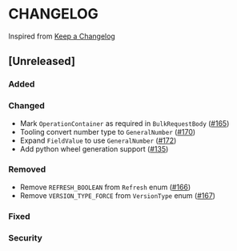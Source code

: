 # CHANGELOG

Inspired from [Keep a Changelog](https://keepachangelog.com/en/1.0.0/)

## [Unreleased]
### Added

### Changed
- Mark `OperationContainer` as required in `BulkRequestBody` ([#165](https://github.com/opensearch-project/opensearch-protobufs/pull/165))
- Tooling convert number type to `GeneralNumber` ([#170](https://github.com/opensearch-project/opensearch-protobufs/pull/170))
- Expand `FieldValue` to use `GeneralNumber` ([#172](https://github.com/opensearch-project/opensearch-protobufs/pull/172))
- Add python wheel generation support ([#135](https://github.com/opensearch-project/opensearch-protobufs/pull/135))

### Removed
- Remove `REFRESH_BOOLEAN` from `Refresh` enum ([#166](https://github.com/opensearch-project/opensearch-protobufs/pull/166))
- Remove `VERSION_TYPE_FORCE` from `VersionType` enum ([#167](https://github.com/opensearch-project/opensearch-protobufs/pull/167))

### Fixed

### Security
